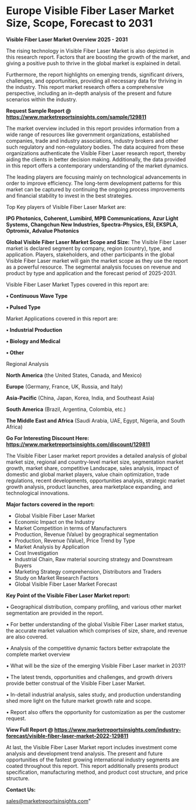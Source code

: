 # Europe Visible Fiber Laser Market Size, Scope, Forecast to 2031

<Strong> Visible Fiber Laser Market Overview 2025 - 2031</strong>

The rising technology in Visible Fiber Laser Market is also depicted in this research report. Factors that are boosting the growth of the market, and giving a positive push to thrive in the global market is explained in detail.

Furthermore, the report highlights on emerging trends, significant drivers, challenges, and opportunities, providing all necessary data for thriving in the industry. This report market research offers a comprehensive perspective, including an in-depth analysis of the present and future scenarios within the industry.

<strong>Request Sample Report @ <a href=https://www.marketreportsinsights.com/sample/129811>https://www.marketreportsinsights.com/sample/129811</a></strong>

The market overview included in this report provides information from a wide range of resources like government organizations, established companies, trade and industry associations, industry brokers and other such regulatory and non-regulatory bodies. The data acquired from these organizations authenticate the Visible Fiber Laser research report, thereby aiding the clients in better decision making. Additionally, the data provided in this report offers a contemporary understanding of the market dynamics.

The leading players are focusing mainly on technological advancements in order to improve efficiency. The long-term development patterns for this market can be captured by continuing the ongoing process improvements and financial stability to invest in the best strategies.

Top Key players of Visible Fiber Laser Market are:

<strong>IPG Photonics, Coherent, Lumibird, MPB Communications, Azur Light Systems, Changchun New Industries, Spectra-Physics, ESI, EKSPLA, Optromix, Advalue Photonics</strong>

<strong><b>Global Visible Fiber Laser Market Scope and Size:</b></strong>
The Visible Fiber Laser market is declared segment by company, region (country), type, and application. Players, stakeholders, and other participants in the global Visible Fiber Laser market will gain the market scope as they use the report as a powerful resource. The segmental analysis focuses on revenue and product by type and application and the forecast period of 2025-2031.

Visible Fiber Laser Market Types covered in this report are:

<strong>• Continuous Wave Type

• Pulsed Type</strong>

Market Applications covered in this report are:

<strong>• Industrial Production

• Biology and Medical

• Other</strong> 

Regional Analysis

<strong>North America</strong> (the United States, Canada, and Mexico)

<strong>Europe</strong> (Germany, France, UK, Russia, and Italy)

<strong>Asia-Pacific</strong> (China, Japan, Korea, India, and Southeast Asia)

<strong>South America</strong> (Brazil, Argentina, Colombia, etc.)

<strong>The Middle East and Africa</strong> (Saudi Arabia, UAE, Egypt, Nigeria, and South Africa)

<strong>Go For Interesting Discount Here: <a href=https://www.marketreportsinsights.com/discount/129811>https://www.marketreportsinsights.com/discount/129811</a></strong>

The Visible Fiber Laser market report provides a detailed analysis of global market size, regional and country-level market size, segmentation market growth, market share, competitive Landscape, sales analysis, impact of domestic and global market players, value chain optimization, trade regulations, recent developments, opportunities analysis, strategic market growth analysis, product launches, area marketplace expanding, and technological innovations.

<strong><b>Major factors covered in the report:</b></strong>
<ul>
  <li>Global Visible Fiber Laser Market </li>
  <li>Economic Impact on the Industry</li>
  <li>Market Competition in terms of Manufacturers</li>
  <li>Production, Revenue (Value) by geographical segmentation</li>
  <li>Production, Revenue (Value), Price Trend by Type</li>
  <li>Market Analysis by Application</li>
  <li>Cost Investigation</li>
  <li>Industrial Chain, Raw material sourcing strategy and Downstream Buyers</li>
  <li>Marketing Strategy comprehension, Distributors and Traders</li>
  <li>Study on Market Research Factors</li>
  <li>Global Visible Fiber Laser Market Forecast</li>
</ul>

<strong><b>Key Point of the Visible Fiber Laser Market report:</b></strong>

• Geographical distribution, company profiling, and various other market segmentation are provided in the report.

• For better understanding of the global Visible Fiber Laser market status, the accurate market valuation which comprises of size, share, and revenue are also covered.

• Analysis of the competitive dynamic factors better extrapolate the complete market overview

• What will be the size of the emerging Visible Fiber Laser market in 2031?

• The latest trends, opportunities and challenges, and growth drivers provide better construal of the Visible Fiber Laser Market.

• In-detail industrial analysis, sales study, and production understanding shed more light on the future market growth rate and scope.

• Report also offers the opportunity for customization as per the customer request.

<strong><b>View Full Report @ <a href=https://www.marketreportsinsights.com/industry-forecast/visible-fiber-laser-market-2022-129811>https://www.marketreportsinsights.com/industry-forecast/visible-fiber-laser-market-2022-129811</a></b></strong>


At last, the Visible Fiber Laser Market report includes investment come analysis and development trend analysis. The present and future opportunities of the fastest growing international industry segments are coated throughout this report. This report additionally presents product specification, manufacturing method, and product cost structure, and price structure.

<strong>Contact Us:</strong>

sales@marketreportsinsights.com"

